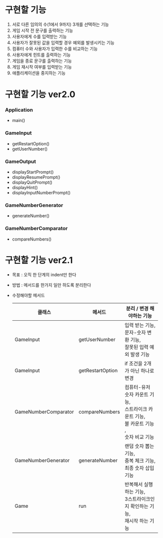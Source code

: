 # 구현할 기능 

1. 서로 다른 임의의 수(1에서 9까지) 3개를 선택하는 기능
2. 게임 시작 전 문구를 출력하는 기능
3. 사용자에게 수를 입력받는 기능
4. 사용자가 잘못된 값을 입력할 경우 예외를 발생시키는 기능
5. 컴퓨터 수와 사용자가 입력한 수를 비교하는 기능
6. 사용자에게 힌트를 출력하는 기능
7. 게임을 종료 문구를 출력하는 기능
8. 게임 재시작 여부를 입력받는 기능
9. 애플리케이션을 중지하는 기능

# 구현할 기능 ver2.0

### Application
- main()

### GameInput
- getRestartOption()
- getUserNumber()

### GameOutput
- displayStartPrompt()
- displayResumePrompt()
- displayQuitPrompt()
- displayHint()
- displayInputNumberPrompt()

### GameNumberGenerator
- generateNumber()

### GameNumberComparator
- compareNumbers()

# 구현할 기능 ver2.1

- 목표 : 오직 한 단계의 indent만 한다
- 방법 : 메서드를 한가지 일만 하도록 분리한다
- 수정해야할 메서드

    | 클래스                  | 메서드           | 분리 / 변경 해야하는 기능                                                   |
    |----------------------|---------------|-------------------------------------------------------------------|
    | GameInput            | getUserNumber | 입력 받는 기능, <br/>문자-숫자 변환 기능, <br/>잘못된 입력 예외 발생 기능                  | 
    | GameInput            | getRestartOption | if 조건을 2개가 아닌 하나로 변경                                              |  
    | GameNumberComparator | compareNumbers | 컴퓨터-유저 숫자 카운트 기능,<br/>스트라이크 카운트 기능, <br/>볼 카운트 기능 , <br/>숫자 비교 기능 |
    | GameNumberGenerator  | generateNumber          | 랜덤 숫자 뽑는 기능, <br/>중복 체크 기능, <br/>최종 숫자 삽입 기능                      |
    | Game                 | run          | 반복해서 실행하는 기능, <br/>3스트라이크인지 확인하는 기능, <br/>재시작 하는 기능                         |